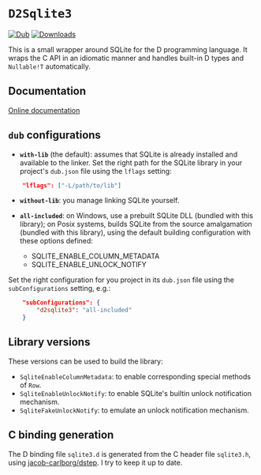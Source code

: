 # `D2Sqlite3`

[![Dub](https://img.shields.io/dub/v/d2sqlite3.svg)](http://code.dlang.org/packages/d2sqlite3)
[![Downloads](https://img.shields.io/dub/dt/d2sqlite3.svg)](https://code.dlang.org/packages/d2sqlite3)

This is a small wrapper around SQLite for the D programming language.
It wraps the C API in an idiomatic manner and handles built-in D types and
`Nullable!T` automatically.

## Documentation

[Online documentation](http://dlang-community.github.io/d2sqlite3/d2sqlite3.html)

## `dub` configurations

- **`with-lib`** (the default): assumes that SQLite is already installed and available to the linker. Set the right path for the SQLite library in your project's `dub.json` file using the `lflags` setting:

```json
    "lflags": ["-L/path/to/lib"]
```

- **`without-lib`**: you manage linking SQLite yourself.

- **`all-included`**: on Windows, use a prebuilt SQLite DLL (bundled with this library); on Posix systems, builds SQLite from the source amalgamation (bundled with this library), using the default building configuration with these options defined:
  - SQLITE_ENABLE_COLUMN_METADATA
  - SQLITE_ENABLE_UNLOCK_NOTIFY

Set the right configuration for you project in its `dub.json` file using the `subConfigurations` setting, e.g.:

```json
    "subConfigurations": {
        "d2sqlite3": "all-included"
    }
```

## Library versions

These versions can be used to build the library:

- `SqliteEnableColumnMetadata`: to enable corresponding special methods of `Row`.
- `SqliteEnableUnlockNotify`: to enable SQLite's builtin unlock notification mechanism.
- `SqliteFakeUnlockNotify`: to emulate an unlock notification mechanism.

## C binding generation

The D binding file `sqlite3.d` is generated from the C header file `sqlite3.h`, using [jacob-carlborg/dstep](https://github.com/jacob-carlborg/dstep). I try to keep it up to date.
